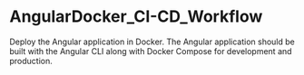 # AngularDocker_CI-CD_Workflow
Deploy the Angular application in Docker. The Angular application should be built with the Angular CLI along with Docker Compose for development and production.
